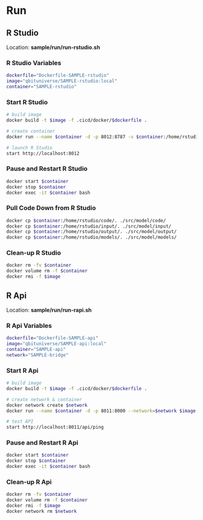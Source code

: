 # Run

## R Studio

Location: **sample/run/run-rstudio.sh**

### R Studio Variables

```bash
dockerfile="Dockerfile-SAMPLE-rstudio"
image="qbituniverse/SAMPLE-rstudio:local"
container="SAMPLE-rstudio"
```

### Start R Studio

```bash
# build image
docker build -t $image -f .cicd/docker/$dockerfile .

# create container
docker run --name $container -d -p 8012:8787 -v $container:/home/rstudio -e DISABLE_AUTH=true $image

# launch R Studio
start http://localhost:8012
```

### Pause and Restart R Studio

```bash
docker start $container
docker stop $container
docker exec -it $container bash
```

### Pull Code Down from R Studio

```bash
docker cp $container:/home/rstudio/code/. ./src/model/code/
docker cp $container:/home/rstudio/input/. ./src/model/input/
docker cp $container:/home/rstudio/output/. ./src/model/output/
docker cp $container:/home/rstudio/models/. ./src/model/models/
```

### Clean-up R Studio

```bash
docker rm -fv $container
docker volume rm -f $container
docker rmi -f $image
```

## R Api

Location: **sample/run/run-rapi.sh**

### R Api Variables

```bash
dockerfile="Dockerfile-SAMPLE-api"
image="qbituniverse/SAMPLE-api:local"
container="SAMPLE-api"
network="SAMPLE-bridge"
```

### Start R Api

```bash
# build image
docker build -t $image -f .cicd/docker/$dockerfile .

# create network & container
docker network create $network
docker run --name $container -d -p 8011:8000 --network=$network $image

# test API
start http://localhost:8011/api/ping
```

### Pause and Restart R Api

```bash
docker start $container
docker stop $container
docker exec -it $container bash
```

### Clean-up R Api

```bash
docker rm -fv $container
docker volume rm -f $container
docker rmi -f $image
docker network rm $network
```